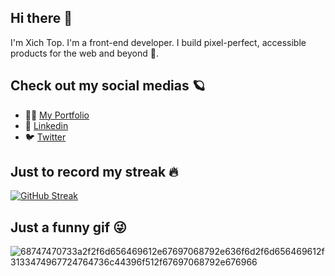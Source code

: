 ## Hi there 👋
I'm Xich Top. I'm a front-end developer. I build pixel-perfect, accessible products for the web and beyond 🚀.

## Check out my social medias 🪐
* 👩‍💻 [My Portfolio](https://xichtop.com/)
* 🔗 [Linkedin](https://www.linkedin.com/in/xichtop/)
*  🐦 [Twitter](https://x.com/xichtop)

## Just to record my streak 🔥
[![GitHub Streak](https://streak-stats.demolab.com/?user=xichtop&theme=highcontrast)](https://git.io/streak-stats)

## Just a funny gif 😜
![68747470733a2f2f6d656469612e67697068792e636f6d2f6d656469612f3133474967724764736c44396f512f67697068792e676966](https://github.com/user-attachments/assets/12a68c2d-a4c5-4be9-a830-53c4874e5225)
